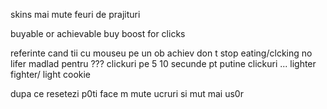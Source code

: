 skins
mai mute feuri de prajituri


buyable or achievable
buy boost for clicks



referinte cand tii cu mouseu pe un ob
achiev
don t stop eating/clcking
no lifer
madlad   pentru ??? clickuri pe 5 10 secunde
pt putine clickuri ... lighter fighter/ light cookie

dupa ce resetezi p0ti face m mute ucruri si mut mai us0r